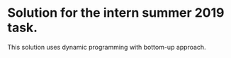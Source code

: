 # Solution for the intern summer 2019 task.
This solution uses dynamic programming with bottom-up approach.
